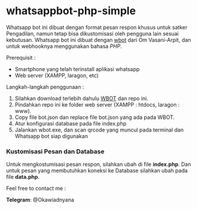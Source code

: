 # whatsappbot-php-simple
Whatsapp bot ini dibuat dengan format pesan respon khusus untuk satker Pengadilan, namun tetap bisa dikustomisasi oleh pengguna lain sesuai kebutusan. Whatsapp bot ini dibuat dengan [wbot](https://github.com/vasani-arpit/WBOT) dari Om Vasani-Arpit, dan untuk webhooknya menggunakan bahasa _PHP_.

Prerequisit :
* Smartphone yang telah terinstall aplikasi whatsapp
* Web server (XAMPP, laragon, etc) 

Langkah-langkah penggunaan :
1. Silahkan download terlebih dahulu [WBOT](https://github.com/vasani-arpit/WBOT) dan repo ini. 
2. Pindahkan repo ini ke folder web server (XAMPP : htdocs, laragon : www).
3. Copy file bot.json dan replace file bot.json yang ada pada WBOT.
4. Atur konfigurasi database pada file index.php
5. Jalankan wbot.exe, dan scan qrcode yang muncul pada terminal dan Whatsapp bot siap digunakan
 
 ### Kustomisasi Pesan dan Database
 Untuk mengkostumisasi pesan respon, silahkan ubah di file **index.php**. Dan untuk pesan yang membutuhkan koneksi ke Database silahkan ubah pada file **data.php**. 

   Feel free to contact me :

   **Telegram**: @Okawiadnyana
